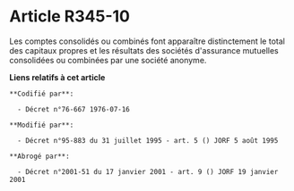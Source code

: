 # Article R345-10

Les comptes consolidés ou combinés font apparaître distinctement le total des capitaux propres et les résultats des sociétés
d'assurance mutuelles consolidées ou combinées par une société anonyme.

**Liens relatifs à cet article**

	**Codifié par**:

	  - Décret n°76-667 1976-07-16

	**Modifié par**:

	  - Décret n°95-883 du 31 juillet 1995 - art. 5 () JORF 5 août 1995

	**Abrogé par**:

	  - Décret n°2001-51 du 17 janvier 2001 - art. 9 () JORF 19 janvier 2001
